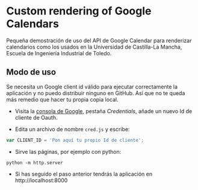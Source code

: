 # Custom rendering of Google Calendars

Pequeña demostración de uso del API de Google Calendar para renderizar
calendarios como los usados en la Universidad de Castilla-La Mancha,
Escuela de Ingeniería Industrial de Toledo.

## Modo de uso

Se necesita un Google client id válido para ejecutar correctamente la
aplicación y no puedo distribuir ninguno en GitHub.  Así que no te
queda más remedio que hacer tu propia copia local.

* Visita la
  [consola de Google](https://console.developers.google.com), pestaña
  *Credentials*, añade un nuevo Id de cliente de Oauth.

* Edita un archivo de nombre `cred.js` y escribe:

``` javascript
var CLIENT_ID = 'Pon aquí tu propio Id de cliente';
```

* Sirve las páginas, por ejemplo con python:

```
python -m http.server
```

* Si has seguido el paso anterior tendrás la aplicación en http://localhost:8000
